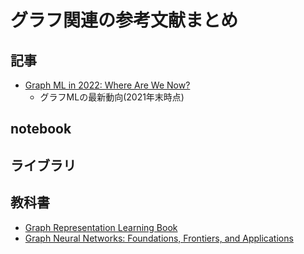 # グラフ関連の参考文献まとめ

## 記事

- [Graph ML in 2022: Where Are We Now?](https://towardsdatascience.com/graph-ml-in-2022-where-are-we-now-f7f8242599e0?gi=d79b454b9e0d)
    - グラフMLの最新動向(2021年末時点)

## notebook

## ライブラリ


## 教科書
- [Graph Representation Learning Book](https://www.cs.mcgill.ca/~wlh/grl_book/)
- [Graph Neural Networks: Foundations, Frontiers, and Applications](https://graph-neural-networks.github.io)

